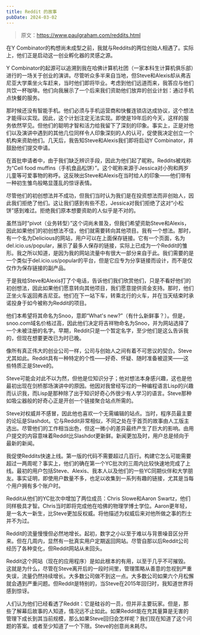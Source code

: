 ```yaml
---
title: Reddit 的故事
pubDate: 2024-03-02
---
```


> 原文：https://www.paulgraham.com/reddits.html

在Y Combinator的构想尚未成型之前，我就与Reddits的两位创始人相遇了。实际上，他们正是启动这一创业孵化器的灵感之源。

Y Combinator的起源可以追溯到我在哈佛计算机社团（一家本科生计算机俱乐部）进行的一场关于创业的演讲。尽管听众多半来自当地，但Steve和Alexis却从弗吉尼亚大学乘坐火车赶来，当时他们即将毕业。考虑到他们远道而来，我答应与他们共饮一杯咖啡。他们向我展示了一个后来我们资助他们放弃的创业计划：通过手机点快餐的服务。

那时候还没有智能手机。他们必须与手机运营商和快餐连锁店达成协议，这个想法才能得以实现。因此，这个计划注定无法实现。即使是19年后的今天，这样的服务依然罕见。但他们的聪明才智和活力给我留下了深刻的印象。事实上，正是对他们以及演讲中遇到的其他几位同样令人印象深刻的人的认可，促使我决定创立一个机构来资助他们。几天后，我告知Steve和Alexis我们即将启动Y Combinator，并鼓励他们提交申请。

在首批申请者中，由于我们缺乏辨识手段，因此为他们起了昵称。Reddits被戏称为“Cell food muffins（手机食品松饼）”。这个昵称来源于Jessica对小狗和两岁儿童等可爱事物的称呼。这反映出Steve和Alexis在当时给人的印象——他们带有一种初生雏鸟般略显蓬乱的惊讶表情。

尽管他们的初创想法并不成功，但我们当时认为我们是在投资想法而非创始人，因此我们拒绝了他们。这让我们感到有些不忍，Jessica对我们拒绝了这对“小松饼”感到难过。拒绝我们原本想要资助的人似乎是不对的。

虽然当时“pivot（业务转型）”这个词尚未普及，但我们希望资助Steve和Alexis，因此如果他们的初创想法不佳，他们就需要转向其他项目。我有一个想法。那时，有一个名为Delicious的网站，用户可以在上面保存链接。它有一个页面，名为del.icio.us/popular，展示了最多人保存的链接，实际上已成为一个Reddit的雏形。我之所以知道，是因为我的网站流量中有很大一部分来自于此。我们需要的是一个类似于del.icio.us/popular的平台，但是它应专为分享链接而设计，而不是仅仅作为保存链接的副产品。

于是我给Steve和Alexis打了个电话，告诉他们我们欣赏他们，只是不看好他们的初创想法，因此如果他们愿意转向其他项目，我们愿意提供资金支持。那时，他们正坐火车返回弗吉尼亚。他们在下一站下车，转乘北行的火车，并在当天结束时承诺投身于如今被称为Reddit的项目。

他们本希望将其命名为Snoo，意即“What's new?”（有什么新鲜事？）。但是，snoo.com域名价格过高，因此他们决定将吉祥物命名为Snoo，并为网站选择了一个未被注册的名字。早期，Reddit只是一个暂定名字，至少他们是这么告诉我的，但现在想要更改已为时已晚。

像所有真正伟大的创业公司一样，公司与创始人之间有着不可思议的契合。Steve尤其如此。Reddit具有一种特定的个性——好奇、怀疑、随时准备被逗笑——这些特质正是Steve的。

Steve可能会对此不以为然，但他是位知识分子；他对想法本身感兴趣，这也是他最初出现在剑桥那场演讲中的原因。他因对我曾经写过的一种编程语言Lisp的兴趣而认识我，而Lisp是那种除了出于知识好奇心外很少有人学习的语言。Steve那种如吸尘器般的好奇心正是开创一个链接聚合站点所需的。

Steve对权威并不感冒，因此他也喜欢一个无需编辑的站点。当时，程序员最主要的论坛是Slashdot。它与Reddit非常相似，不同之处在于首页的故事由人工版主选出。尽管他们的工作相当出色，但这一微小的差异最终产生了巨大的影响。由用户提交的内容意味着Reddit比Slashdot更新鲜。新闻更加及时，用户总是倾向于最新的新闻。

我促使Reddits快速上线。第一版的代码不需要超过几百行。构建它怎么可能需要超过一两周呢？事实上，他们的确在第一个YC批次的三周内比较快速地完成了上线。最初的用户包括Steve、Alexis、我本人以及他们的一些YC同期伙伴和大学朋友。事实证明，即使用户数量不多，也足以收集到一系列有趣的链接，尤其是当每个用户拥有多个账户时。

Reddit从他们的YC批次中增加了两位成员：Chris Slowe和Aaron Swartz，他们同样极具才智。Chris当时即将完成他在哈佛的物理学博士学位。Aaron更年轻，是一名大一新生，比Steve更加反权威。将他描述为权威后来对他所做之事的烈士并不为过。

Reddit的流量慢慢但必然地增长。起初，数字之小以至于难以与背景噪音区分开来。但在几周内，显然有一批真实用户定期返回网站。尽管自那以后Reddit公司经历了各种变化，但Reddit网站从未回头。

Reddit这个网站（现在的应用程序）是如此根本的有用，以至于几乎不可摧毁。这就是为什么，尽管在Steve离开后的一段时间里，管理策略从善意的忽视到严重失误，流量仍然持续增长。大多数公司做不到这一点。大多数公司如果六个月松懈就会遇到严重问题。但Reddit是特别的，当Steve在2015年回归时，我知道世界将感到惊讶。

人们认为他们已经看透了Reddit：它是硅谷的一员，但并非主要玩家。但是，那些了解幕后故事的人知道，情况远不止如此。如果Reddit能在充其量算是无害的管理下成长到其当前规模，那么如果Steve回归会怎样呢？我们现在知道了这个问题的答案。或者至少知道了一个下限。Steve的创意尚未耗尽。
